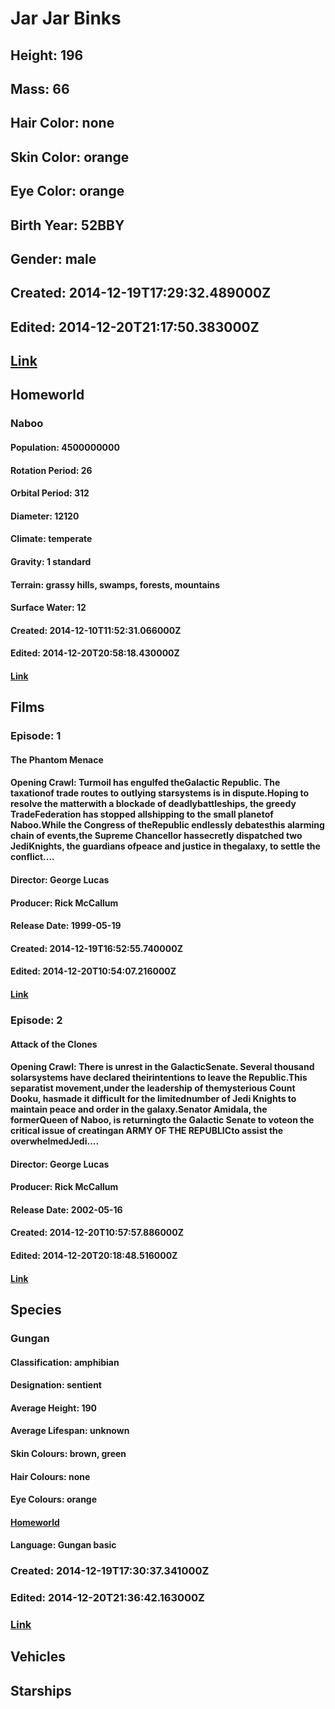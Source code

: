 # Jar Jar Binks
## Height: 196
## Mass: 66
## Hair Color: none
## Skin Color: orange
## Eye Color: orange
## Birth Year: 52BBY
## Gender: male
## Created: 2014-12-19T17:29:32.489000Z
## Edited: 2014-12-20T21:17:50.383000Z
## [Link](https://swapi.dev/api/people/36/)
## Homeworld
### Naboo
#### Population: 4500000000
#### Rotation Period: 26
#### Orbital Period: 312
#### Diameter: 12120
#### Climate: temperate
#### Gravity: 1 standard
#### Terrain: grassy hills, swamps, forests, mountains
#### Surface Water: 12
#### Created: 2014-12-10T11:52:31.066000Z
#### Edited: 2014-12-20T20:58:18.430000Z
#### [Link](https://swapi.dev/api/planets/8/)
## Films
### Episode: 1
#### The Phantom Menace
#### Opening Crawl: Turmoil has engulfed theGalactic Republic. The taxationof trade routes to outlying starsystems is in dispute.Hoping to resolve the matterwith a blockade of deadlybattleships, the greedy TradeFederation has stopped allshipping to the small planetof Naboo.While the Congress of theRepublic endlessly debatesthis alarming chain of events,the Supreme Chancellor hassecretly dispatched two JediKnights, the guardians ofpeace and justice in thegalaxy, to settle the conflict....
#### Director: George Lucas
#### Producer: Rick McCallum
#### Release Date: 1999-05-19
#### Created: 2014-12-19T16:52:55.740000Z
#### Edited: 2014-12-20T10:54:07.216000Z
#### [Link](https://swapi.dev/api/films/4/)
### Episode: 2
#### Attack of the Clones
#### Opening Crawl: There is unrest in the GalacticSenate. Several thousand solarsystems have declared theirintentions to leave the Republic.This separatist movement,under the leadership of themysterious Count Dooku, hasmade it difficult for the limitednumber of Jedi Knights to maintain peace and order in the galaxy.Senator Amidala, the formerQueen of Naboo, is returningto the Galactic Senate to voteon the critical issue of creatingan ARMY OF THE REPUBLICto assist the overwhelmedJedi....
#### Director: George Lucas
#### Producer: Rick McCallum
#### Release Date: 2002-05-16
#### Created: 2014-12-20T10:57:57.886000Z
#### Edited: 2014-12-20T20:18:48.516000Z
#### [Link](https://swapi.dev/api/films/5/)
## Species
### Gungan
#### Classification: amphibian
#### Designation: sentient
#### Average Height: 190
#### Average Lifespan: unknown
#### Skin Colours: brown, green
#### Hair Colours: none
#### Eye Colours: orange
#### [Homeworld](https://swapi.dev/api/planets/8/)
#### Language: Gungan basic
### Created: 2014-12-19T17:30:37.341000Z
### Edited: 2014-12-20T21:36:42.163000Z
### [Link](https://swapi.dev/api/species/12/)
## Vehicles
## Starships
